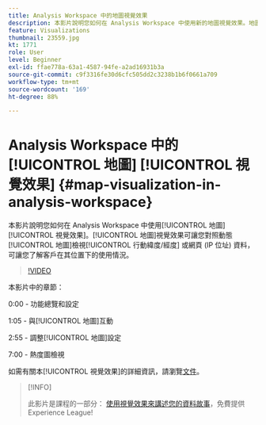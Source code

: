 ```yaml
---
title: Analysis Workspace 中的地圖視覺效果
description: 本影片說明您如何在 Analysis Workspace 中使用新的地圖視覺效果。地圖視覺效果可讓您對照動態地圖檢視行動 (緯度/經度) 或網頁 (IP 位址) 資料，可讓您了解客戶在其位置下的使用情況。
feature: Visualizations
thumbnail: 23559.jpg
kt: 1771
role: User
level: Beginner
exl-id: ffae778a-63a1-4587-94fe-a2ad16931b3a
source-git-commit: c9f3316fe30d6cfc505dd2c3238b1b6f0661a709
workflow-type: tm+mt
source-wordcount: '169'
ht-degree: 88%

---
```


# Analysis Workspace 中的[!UICONTROL 地圖] [!UICONTROL 視覺效果] {#map-visualization-in-analysis-workspace}

本影片說明您如何在 Analysis Workspace 中使用[!UICONTROL 地圖] [!UICONTROL 視覺效果]。[!UICONTROL 地圖]視覺效果可讓您對照動態[!UICONTROL 地圖]檢視[!UICONTROL 行動緯度/經度] 或網頁 (IP 位址) 資料，可讓您了解客戶在其位置下的使用情況。

>[!VIDEO](https://video.tv.adobe.com/v/23559/?quality=12)

本影片中的章節：

0:00 - 功能總覽和設定

1:05 - 與[!UICONTROL 地圖]互動

2:55 - 調整[!UICONTROL 地圖]設定

7:00 - 熱度圖檢視

如需有關本[!UICONTROL 視覺效果]的詳細資訊，請瀏覽[文件](https://experienceleague.adobe.com/docs/analytics/analyze/analysis-workspace/visualizations/map-visualization.html?lang=zh-Hant)。

>[!INFO]
>
> 此影片是課程的一部分： [使用視覺效果來講述您的資料故事](https://experienceleague.adobe.com/?recommended=Analytics-U-1-2021.1.visualizations)，免費提供Experience League!
